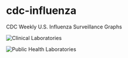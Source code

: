# cdc-influenza
CDC Weekly U.S. Influenza Surveillance Graphs

![Clinical Laboratories](https://www.cdc.gov/flu/weekly/WeeklyArchives2023-2024/images/WHONPHL10_small.gif?raw=true)

![Public Health Laboratories](https://www.cdc.gov/flu/weekly/weeklyarchives2023-2024/images/WHOPHL10_small.gif?raw=true)
        